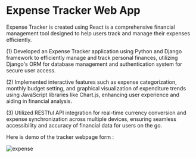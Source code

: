 # Expense Tracker Web App
Expense Tracker is created using React is a comprehensive financial management tool designed to help users track and manage their expenses efficiently.

(1) Developed an Expense Tracker application using Python and Django framework to efficiently manage and track personal finances, utilizing Django's ORM for database management and authentication system for secure user access.

(2) Implemented interactive features such as expense categorization, monthly budget setting, and graphical visualization of expenditure trends using JavaScript libraries like Chart.js, enhancing user experience and aiding in financial analysis.

(3) Utilized RESTful API integration for real-time currency conversion and expense synchronization across multiple devices, ensuring seamless accessibility and accuracy of financial data for users on the go.

Here is demo of the tracker webpage form :

![expense](https://github.com/psankarmidhil/Expense-Tracker-App/assets/111223199/ad096a23-b1be-4253-81a7-ac6427325e29)
